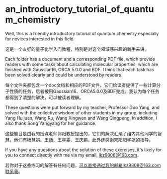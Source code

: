 # an_introductory_tutorial_of_quantum_chemistry

Well, this is a friendly introductory tutorial of quantum chemistry especially for novices interested in this field. 

这是一个友好的量子化学入门教程，特别是对这个领域感兴趣的新手来讲。

Each folder has a document and a corresponding PDF file, which provide readers with some tasks about calculating molecular properties, which are finished with Gaussian16, ORCA 5.0.0 and BDF. I think that each task has been solved clearly and could be understood by readers.

每个文件夹都包含一个doc文档和相应的PDF文件，它们给读者提供了一些计算分子性质的任务，后者被用Gaussian16、ORCA5.0.0及BDF完成。我认为每个任务都得到了清楚的解决，可以被读者理解。

These questions were put forward by my teacher, Professor Guo Yang, and solved with the collective wisdom of other students in my group, including Yang Huijuan, Wang Ru, Wang Xingwen and Wang Qingpeng. In addition, I also thank Song Yangyang for her guidance.

这些题目是由我的授课老师郭阳教授提出的，它们的解决汇聚了组内其他同学的智慧，他们有杨慧娟、王茹、王星雯、王庆鹏，此外还感谢宋阳阳学姐的指导。

If you have any questions about the solution of these exercises, it's likely for you to connect directly with me via my email, lkz9808@163.com.

若你对于这些练习的解答有任何问题，可以直接通过我的邮箱lkz9808@163.com联系我。
